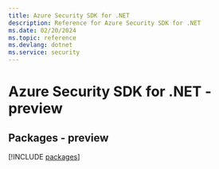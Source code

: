 ```yaml
---
title: Azure Security SDK for .NET
description: Reference for Azure Security SDK for .NET
ms.date: 02/20/2024
ms.topic: reference
ms.devlang: dotnet
ms.service: security
---
```

# Azure Security SDK for .NET - preview
## Packages - preview
[!INCLUDE [packages](security-index.md)]